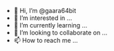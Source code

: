 - 👋 Hi, I’m @gaara64bit
- 👀 I’m interested in ...
- 🌱 I’m currently learning ...
- 💞️ I’m looking to collaborate on ...
- 📫 How to reach me ...

<!---
gaara64bit/gaara64bit is a ✨ special ✨ repository because its `README.md` (this file) appears on your GitHub profile.
You can click the Preview link to take a look at your changes.
--->
